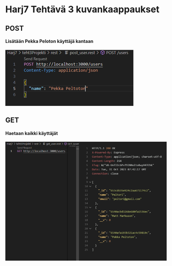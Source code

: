 # Harj7 Tehtävä 3 kuvankaappaukset

## POST

#### Lisätään Pekka Peloton käyttäjä kantaan
![](/Kuvat/Harj7T3_POST.png)

## GET

#### Haetaan kaikki käyttäjät
![](/Kuvat/Harj7T3_GET.png)